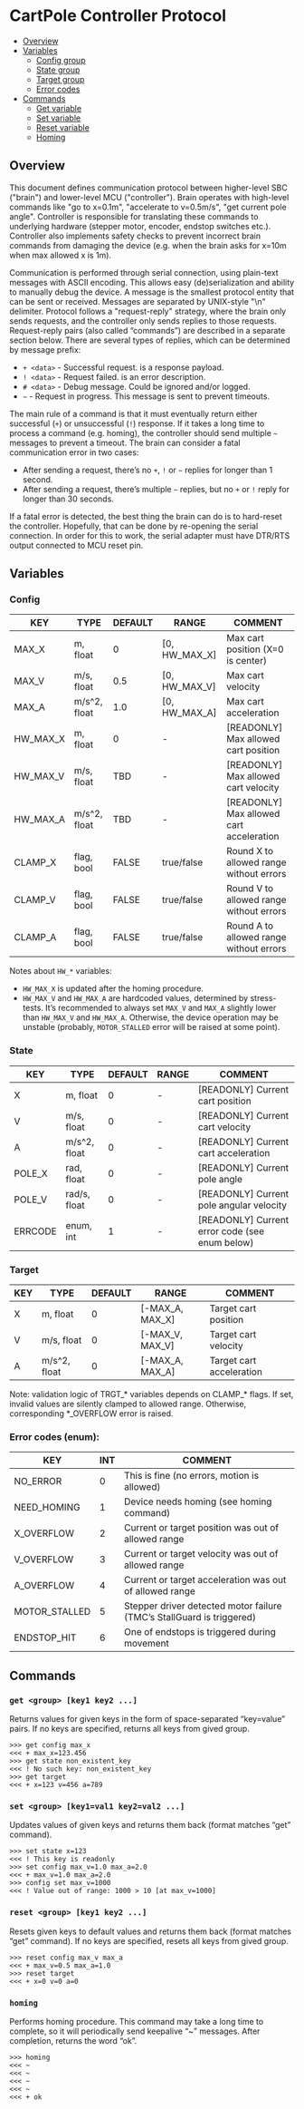 # CartPole Controller Protocol

- [Overview](#overview)
- [Variables](#variables)
  - [Config group](#config)
  - [State group](#state)
  - [Target group](#target)
  - [Error codes](#error-codes-enum)
- [Commands](#commands)
  - [Get variable](#get-group-key1-key2-)
  - [Set variable](#set-group-key1val1-key2val2-)
  - [Reset variable](#reset-group-key1-key2-)
  - [Homing](#homing)

## Overview

This document defines communication protocol between higher-level SBC ("brain") 
and lower-level MCU ("controller"). Brain operates with high-level commands like 
"go to x=0.1m", "accelerate to v=0.5m/s", "get current pole angle". Controller 
is responsible for translating these commands to underlying hardware (stepper 
motor, encoder, endstop switches etc.). Controller also implements safety checks 
to prevent incorrect brain commands from damaging the device (e.g. when the brain 
asks for x=10m when max allowed x is 1m).

Communication is performed through serial connection, using plain-text messages 
with ASCII encoding. This allows easy (de)serialization and ability to manually 
debug the device. A message is the smallest protocol entity that can be sent or 
received. Messages are separated by UNIX-style "\n" delimiter. Protocol follows 
a "request-reply" strategy, where the brain only sends requests, and the controller 
only sends replies to those requests. Request-reply pairs (also called “commands”) 
are described in a separate section below. There are several types of replies, 
which can be determined by message prefix:

- `+ <data>` - Successful request. <data> is a response payload.
- `! <data>` - Request failed. <data> is an error description.
- `# <data>` - Debug message. Could be ignored and/or logged.
- `~` - Request in progress. This message is sent to prevent timeouts.

The main rule of a command is that it must eventually return either successful (`+`) or unsuccessful (`!`) response.
If it takes a long time to process a command (e.g. homing), the controller should send multiple `~` messages to 
prevent a timeout. The brain can consider a fatal communication error in two cases:

- After sending a request, there’s no `+`, `!` or `~` replies for longer than 1 second.
- After sending a request, there’s multiple `~` replies, but no `+` or `!` reply for longer than 30 seconds.

If a fatal error is detected, the best thing the brain can do is to hard-reset the controller.
Hopefully, that can be done by re-opening the serial connection. In order for this to work, 
the serial adapter must have DTR/RTS output connected to MCU reset pin.

## Variables
  
### Config

| KEY      | TYPE         | DEFAULT | RANGE         | COMMENT                                  |
|----------|--------------|---------|---------------|------------------------------------------|
| MAX_X    | m, float     | 0       | [0, HW_MAX_X] | Max cart position (X=0 is center)        |
| MAX_V    | m/s, float   | 0.5     | [0, HW_MAX_V] | Max cart velocity                        |
| MAX_A    | m/s^2, float | 1.0     | [0, HW_MAX_A] | Max cart acceleration                    |
| HW_MAX_X | m, float     | 0       | -             | [READONLY] Max allowed cart position     |
| HW_MAX_V | m/s, float   | TBD     | -             | [READONLY] Max allowed cart velocity     |
| HW_MAX_A | m/s^2, float | TBD     | -             | [READONLY] Max allowed cart acceleration |
| CLAMP_X  | flag, bool   | FALSE   | true/false    | Round X to allowed range without errors  |
| CLAMP_V  | flag, bool   | FALSE   | true/false    | Round V to allowed range without errors  |
| CLAMP_A  | flag, bool   | FALSE   | true/false    | Round A to allowed range without errors  |
  
Notes about `HW_*` variables:
- `HW_MAX_X` is updated after the homing procedure.
- `HW_MAX_V` and `HW_MAX_A` are hardcoded values, determined by stress-tests. It’s recommended to 
always set `MAX_V` and `MAX_A` slightly lower than `HW_MAX_V` and `HW_MAX_A`. Otherwise, the device 
operation may be unstable (probably, `MOTOR_STALLED` error will be raised at some point).

### State

| KEY     | TYPE         | DEFAULT | RANGE | COMMENT                                        |
|---------|--------------|---------|-------|------------------------------------------------|
| X       | m, float     | 0       | -     | [READONLY] Current cart position               |
| V       | m/s, float   | 0       | -     | [READONLY] Current cart velocity               |
| A       | m/s^2, float | 0       | -     | [READONLY] Current cart acceleration           |
| POLE_X  | rad, float   | 0       | -     | [READONLY] Current pole angle                  |
| POLE_V  | rad/s, float | 0       | -     | [READONLY] Current pole angular velocity       |
| ERRCODE | enum, int    | 1       | -     | [READONLY] Current error code (see enum below) |


### Target

| KEY | TYPE         | DEFAULT | RANGE           | COMMENT                  |
|-----|--------------|---------|-----------------|--------------------------|
| X   | m, float     | 0       | [-MAX_A, MAX_X] | Target cart position     |
| V   | m/s, float   | 0       | [-MAX_V, MAX_V] | Target cart velocity     |
| A   | m/s^2, float | 0       | [-MAX_A, MAX_A] | Target cart acceleration |
  
Note: validation logic of TRGT_* variables depends on CLAMP_* flags. If set, invalid 
values are silently clamped to allowed range. Otherwise, corresponding *_OVERFLOW error is raised.

### Error codes (enum):

| KEY           | INT | COMMENT                                                               |
|---------------|-----|-----------------------------------------------------------------------|
| NO_ERROR      | 0   | This is fine (no errors, motion is allowed)                           |
| NEED_HOMING   | 1   | Device needs homing (see homing command)                              |
| X_OVERFLOW    | 2   | Current or target position was out of allowed range                   |
| V_OVERFLOW    | 3   | Current or target velocity was out of allowed range                   |
| A_OVERFLOW    | 4   | Current or target acceleration was out of allowed range               |
| MOTOR_STALLED | 5   | Stepper driver detected motor failure (TMC’s StallGuard is triggered) |
| ENDSTOP_HIT   | 6   | One of endstops is triggered during movement                          |
  
## Commands
  
### `get <group> [key1 key2 ...]`
Returns values for given keys in the form of space-separated “key=value” pairs. If no keys are specified, returns all keys from gived group.
```
>>> get config max_x
<<< + max_x=123.456
>>> get state non_existent_key
<<< ! No such key: non_existent_key
>>> get target
<<< + x=123 v=456 a=789
```

### `set <group> [key1=val1 key2=val2 ...]`
Updates values of given keys and returns them back (format matches “get” command).
```
>>> set state x=123
<<< ! This key is readonly
>>> set config max_v=1.0 max_a=2.0
<<< + max_v=1.0 max_a=2.0
>>> config set max_v=1000
<<< ! Value out of range: 1000 > 10 [at max_v=1000]
```

### `reset <group> [key1 key2 ...]`
Resets given keys to default values and returns them back (format matches “get” command). If no keys are specified, resets all keys from gived group.
```
>>> reset config max_v max_a
<<< + max_v=0.5 max_a=1.0
>>> reset target
<<< + x=0 v=0 a=0
```

### `homing`
Performs homing procedure. This command may take a long time to complete, so it will periodically send keepalive “~” messages. After completion, returns the word “ok”.
```
>>> homing
<<< ~
<<< ~
<<< ~
<<< ~
<<< + ok
```
